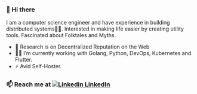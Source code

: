### 👋 Hi there 
I am a computer science engineer and have experience in building distributed systems👨‍💻. Interested in making life easier by creating utility tools. Fascinated about Folktales and Myths.

- 🔭 Research is on Decentralized Reputation on the Web
- 👨‍💻 I’m currently working with Golang, Python, DevOps, Kubernetes and Flutter.
- ⚡ Avid Self-Hoster.

### 📫 Reach me at [![Linkedin](https://i.stack.imgur.com/gVE0j.png) LinkedIn](https://www.linkedin.com/in/carl-kugblenu/)
